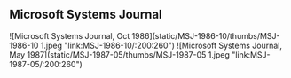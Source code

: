 Microsoft Systems Journal
---

![Microsoft Systems Journal, Oct 1986](static/MSJ-1986-10/thumbs/MSJ-1986-10 1.jpeg "link:MSJ-1986-10/:200:260")
![Microsoft Systems Journal, May 1987](static/MSJ-1987-05/thumbs/MSJ-1987-05 1.jpeg "link:MSJ-1987-05/:200:260")